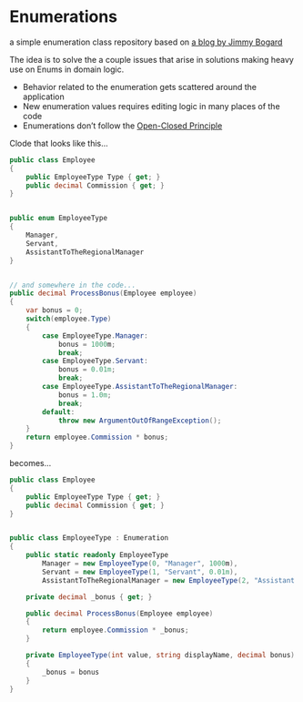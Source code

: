 # Enumerations
a simple enumeration class repository based on [a blog by Jimmy Bogard](https://lostechies.com/jimmybogard/2008/08/12/enumeration-classes/)

The idea is to solve the a couple issues that arise in solutions making heavy use on Enums in domain logic.
* Behavior related to the enumeration gets scattered around the application
* New enumeration values requires editing logic in many places of the code
* Enumerations don’t follow the [Open-Closed Principle](https://stackify.com/solid-design-open-closed-principle/)

Clode that looks like this...

```c#
public class Employee
{
    public EmployeeType Type { get; }
    public decimal Commission { get; }
}


public enum EmployeeType
{
    Manager,
    Servant,
    AssistantToTheRegionalManager
}


// and somewhere in the code...
public decimal ProcessBonus(Employee employee)
{
    var bonus = 0;
    switch(employee.Type)
    {
        case EmployeeType.Manager:
            bonus = 1000m;
            break;
        case EmployeeType.Servant:
            bonus = 0.01m;
            break;
        case EmployeeType.AssistantToTheRegionalManager:
            bonus = 1.0m;
            break;
        default:
            throw new ArgumentOutOfRangeException();
    }
    return employee.Commission * bonus;
}
```

becomes...

```c#
public class Employee
{
    public EmployeeType Type { get; }
    public decimal Commission { get; }
}


public class EmployeeType : Enumeration
{
    public static readonly EmployeeType
        Manager = new EmployeeType(0, "Manager", 1000m),
        Servant = new EmployeeType(1, "Servant", 0.01m),
        AssistantToTheRegionalManager = new EmployeeType(2, "Assistant To The Regional Manager", 1.0m);

    private decimal _bonus { get; }

    public decimal ProcessBonus(Employee employee)
    {
        return employee.Commission * _bonus;
    }

    private EmployeeType(int value, string displayName, decimal bonus) : base(value, displayName)
    {
        _bonus = bonus
    }
}
```

